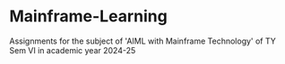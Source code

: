 # Mainframe-Learning
Assignments for the subject of 'AIML with Mainframe Technology' of TY Sem VI in academic year 2024-25
